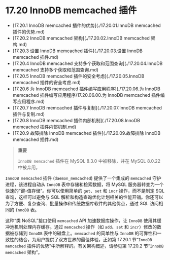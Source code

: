 # 17.20 InnoDB memcached 插件

- [17.20.1 InnoDB memcached 插件的优势](./17.20.01.InnoDB memcached 插件的优势.md)
- [17.20.2 InnoDB memcached 架构](./17.20.02.InnoDB memcached 架构.md)
- [17.20.3 设置 InnoDB memcached 插件](./17.20.03.设置 InnoDB memcached 插件.md)
- [17.20.4 InnoDB memcached 支持多个获取和范围查询](./17.20.04.InnoDB memcached 支持多个获取和范围查询.md)
- [17.20.5 InnoDB memcached 插件的安全考虑](./17.20.05.InnoDB memcached 插件的安全考虑.md)
- [17.20.6 为 InnoDB memcached 插件编写应用程序](./17.20.06.为 InnoDB memcached 插件编写应用程序/17.20.06.00.为 InnoDB memcached 插件编写应用程序.md)
- [17.20.7 InnoDB memcached 插件与复制](./17.20.07.InnoDB memcached 插件与复制.md)
- [17.20.8 InnoDB memcached 插件内部机制](./17.20.08.InnoDB memcached 插件内部机制.md)
- [17.20.9 故障排除 InnoDB memcached 插件](./17.20.09.故障排除 InnoDB memcached 插件.md)

> **重要**
>
> `InnoDB memcached` 插件在 MySQL 8.3.0 中被移除，并在 MySQL 8.0.22 中被弃用。

`InnoDB memcached` 插件 (`daemon_memcached`) 提供了一个集成的 `memcached` 守护进程，该进程自动从 `InnoDB` 表中存储和检索数据，将 MySQL 服务器转变为一个快速的“键-值存储”。你可以使用简单的 `get`、`set` 和 `incr` 操作，而不是制定 SQL 查询，这样可以避免与 SQL 解析和构造查询优化计划相关的性能开销。你还可以为了方便、复杂查询、批量操作和传统数据库软件的其他优点，通过 SQL 访问相同的 `InnoDB` 表。

这种“类 NoSQL”接口使用 `memcached` API 加速数据库操作，让 `InnoDB` 使用其缓冲池机制处理内存缓存。通过 `memcached` 操作（如 `add`、`set` 和 `incr`）修改的数据被存储到 `InnoDB` 表中的磁盘上。`memcached` 的简单性与 `InnoDB` 的可靠性和一致性的结合，为用户提供了双方世界的最佳体验，正如第 17.20.1 节“`InnoDB memcached` 插件的优势”中所解释的。有关架构概述，请参见第 17.20.2 节“`InnoDB memcached` 架构”。
